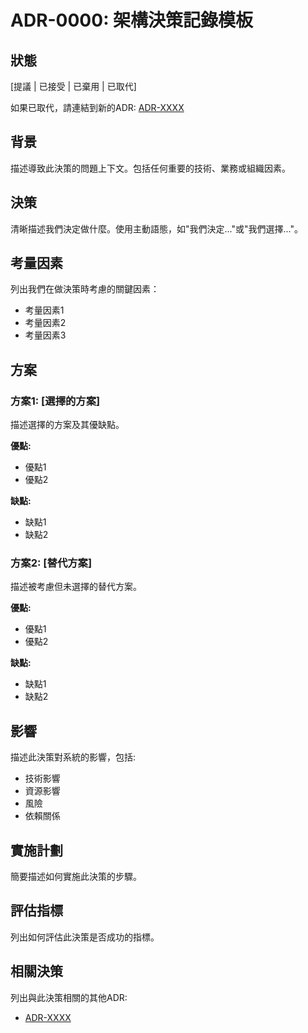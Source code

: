 # ADR-0000: 架構決策記錄模板

## 狀態

[提議 | 已接受 | 已棄用 | 已取代]

如果已取代，請連結到新的ADR: [ADR-XXXX](XXXX-replacement-adr-filename.md)

## 背景

描述導致此決策的問題上下文。包括任何重要的技術、業務或組織因素。

## 決策

清晰描述我們決定做什麼。使用主動語態，如"我們決定..."或"我們選擇..."。

## 考量因素

列出我們在做決策時考慮的關鍵因素：

- 考量因素1
- 考量因素2
- 考量因素3

## 方案

### 方案1: [選擇的方案]

描述選擇的方案及其優缺點。

**優點:**
- 優點1
- 優點2

**缺點:**
- 缺點1
- 缺點2

### 方案2: [替代方案]

描述被考慮但未選擇的替代方案。

**優點:**
- 優點1
- 優點2

**缺點:**
- 缺點1
- 缺點2

## 影響

描述此決策對系統的影響，包括:

- 技術影響
- 資源影響
- 風險
- 依賴關係

## 實施計劃

簡要描述如何實施此決策的步驟。

## 評估指標

列出如何評估此決策是否成功的指標。

## 相關決策

列出與此決策相關的其他ADR:

- [ADR-XXXX](XXXX-related-adr-filename.md)